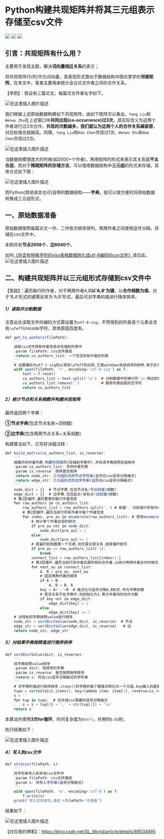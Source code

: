 # Python构建共现矩阵并将其三元组表示存储至csv文件
![](https://img.shields.io/badge/license-MIT-000000.svg)
![](https://img.shields.io/cocoapods/dt/AFNetworking.svg)
[![](https://img.shields.io/badge/CSDN-SL_World-green.svg)](https://blog.csdn.net/SL_World)
## 引言：共现矩阵有什么用？

主要用于发现主题，解决**词向量相近关系**的表示； 

将共现矩阵行(列)作为词向量，其表现形式类似于数据结构中图论里学的**邻接矩阵**。在本文中，笔者主要用来统计会议论文作者之间的合作关系。

【举例】：假设有三篇论文，每篇论文作者名字如下。

![在这里插入图片描述](https://img-blog.csdnimg.cn/20190405165753278.png)

我们根据上述原始数据构建如下共现矩阵，由如下矩阵可以看出，`Yang Liu`和`Wenwu Zhu`在上述窗口中**共同出现(co-occurrence)过3次**，其实际含义为这两个作者进行过3次合作，**共现的次数越多，我们就认为这两个人的合作关系越紧密**，对应权值也就越高。同理，`Yang Liu`和`Hao Chen`共现过1次、`Wenwu Zhu`和`Hao Chen`共现过2次。

![在这里插入图片描述](https://img-blog.csdnimg.cn/20190405154212111.png)

当数据规模很庞大的时候(如2000+个作者)，再用矩阵的形式来表示其关系就**不太合适**，而对于**稀疏矩阵的存储方法**，可以借用数据结构中**三元组**的形式来存储，具体方式如下图：

![在这里插入图片描述](https://img-blog.csdnimg.cn/20190405154353672.png)

而Python(其他语言也可)自带的数据结构——**字典**，就可以很方便的将原始数据转换成三元组形式。

## 一、原始数据准备
原始数据按照每篇论文一作、二作依次顺序排列，两两作者之间使用逗号分隔，存储在csv文件中。

本例共有**节点2958个**，**边6040个**。

如何[《将含有特殊字符的xlsx表格数据转化成utf-8编码的csv文件》](https://blog.csdn.net/SL_World/article/details/89034995)请见此。
![在这里插入图片描述](https://img-blog.csdnimg.cn/2019040516163536.png?x-oss-process=image/watermark,type_ZmFuZ3poZW5naGVpdGk,shadow_10,text_aHR0cHM6Ly9ibG9nLmNzZG4ubmV0L1NMX1dvcmxk,size_16,color_FFFFFF,t_70)

## 二、构建共现矩阵并以三元组形式存储到csv文件中
【思路】：遍历每行的作者，对于两两作者A,B**以'A,B'为键**，以**合作频数为值**。对于'B,A'形式的键需反转为'A,B'形式，最后可对字典的值进行降序排序。

##### 1）读取并分割数据

注意此处读取文件的编码方式需设置为`utf-8-sig`，不然得到的列表首个元素会含有`\ufeff`Unicode字符，具体原因百度有。
```js
def get_Co_authors(filePath):
    '''
    读取csv文件获取作者信息并存储到列表中
    :param filePath: csv文件路径
    :return co_authors_list: 一个包含所有作者的列表
    '''
    # 设置编码为utf-8-sig防止首部\ufeff的出现,它是windows系统自带的BOM,用于区分大端和小端UTF-16编码
    with open(filePath, 'r', encoding='utf-8-sig') as f:
        text = f.read()
        co_authors_list = text.split('\n')  # 分割数据中的换行符'\n'两边的数据
        co_authors_list.remove('')          # 删除列表结尾的空字符
        return co_authors_list
```
##### 2）统计节点和关系频数并构建共现矩阵
最终返回两个字典：

**①节点字典**(包含节点名称+词频数)

**②边字典**(包含两两节点关系+关系频数)

构建算法如下，已写好详细注释：
```js
def build_matrix(co_authors_list, is_reverse):
    '''
    根据共同作者列表,构建共现矩阵(存储到字典中),并将该字典按照权值排序
    :param co_authors_list: 共同作者列表
    :param is_reverse: 排序是否倒序
    :return node_str: 三元组形式的节点字符串(且符合csv逗号分隔格式)
    :return edge_str: 三元组形式的边字符串(且符合csv逗号分隔格式)
    '''
    node_dict = {}  # 节点字典,包含节点名+节点权值(频数)
    edge_dict = {}  # 边字典,包含起点+目标点+边权值(频数)
    # 第1层循环,遍历整表的每行作者信息
    for row_authors in co_authors_list:
        row_authors_list = row_authors.split(',') # 依据','分割每行所有作者,存储到列表中
        # 第2层循环,遍历当前行所有作者中每个作者信息
        for index, pre_au in enumerate(row_authors_list): # 使用enumerate()以获取遍历次数index
            # 统计单个作者出现的频次
            if pre_au not in node_dict:
                node_dict[pre_au] = 1
            else:
                node_dict[pre_au] += 1
            # 若遍历到倒数第一个元素,则无需记录关系,结束循环即可
            if pre_au == row_authors_list[-1]:
                break
            connect_list = row_authors_list[index+1:]
            # 第3层循环,遍历当前行该作者后面所有的合作者,以统计两两作者合作的频次
            for next_au in connect_list:
                A, B = pre_au, next_au
                # 固定两两作者的顺序
                if A > B:
                    A, B = B, A
                key = A+','+B  # 格式化为逗号分隔A,B形式,作为字典的键
                # 若该关系不在字典中,则初始化为1,表示作者间的合作次数
                if key not in edge_dict:
                    edge_dict[key] = 1
                else:
                    edge_dict[key] += 1
    # 对得到的字典按照value进行排序
    node_str = sortDictValue(node_dict, is_reverse)  # 节点
    edge_str = sortDictValue(edge_dict, is_reverse)   # 边
    return node_str, edge_str
```

##### 3）对结果字典按照值进行倒序排序

```js
def sortDictValue(dict, is_reverse):
    '''
    将字典按照value排序
    :param dict: 待排序的字典
    :param is_reverse: 是否按照倒序排序
    :return s: 符合csv逗号分隔格式的字符串
    '''
    # 对字典的值进行倒序排序,items()将字典的每个键值对转化为一个元组,key输入的是函数,item[1]表示元组的第二个元素,reverse为真表示倒序
    tups = sorted(dict.items(), key=lambda item: item[1], reverse=is_reverse)
    s = ''
    for tup in tups:  # 合并成csv需要的逗号分隔格式
        s = s + tup[0] + ',' + str(tup[1]) + '\n'
    return s
```

本算法共使用**3次for循环**，时间复杂度为`O(n³)`，共用时`0.63`秒。

执行结果如下：

![在这里插入图片描述](https://img-blog.csdnimg.cn/20190405165920702.png?x-oss-process=image/watermark,type_ZmFuZ3poZW5naGVpdGk,shadow_10,text_aHR0cHM6Ly9ibG9nLmNzZG4ubmV0L1NMX1dvcmxk,size_16,color_FFFFFF,t_70)
##### 4）写入到csv文件

```js
def str2csv(filePath, s):
    '''
    将字符串写入到本地csv文件中
    :param filePath: csv文件路径
    :param s: 待写入字符串(逗号分隔格式)
    '''
    with open(filePath, 'w', encoding='utf-8') as f:
        f.write(s)
    print('写入文件成功,请在'+filePath+'中查看')
```
结果如下：

![在这里插入图片描述](https://img-blog.csdnimg.cn/20190405164310838.png?x-oss-process=image/watermark,type_ZmFuZ3poZW5naGVpdGk,shadow_10,text_aHR0cHM6Ly9ibG9nLmNzZG4ubmV0L1NMX1dvcmxk,size_16,color_FFFFFF,t_70)

【对应我的博客】：https://blog.csdn.net/SL_World/article/details/89034995

